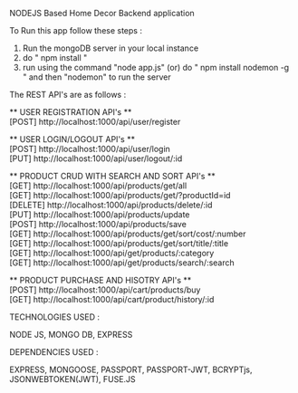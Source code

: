NODEJS Based Home Decor Backend application 

To Run this app follow these steps :
1) Run the mongoDB server in your local instance
2) do " npm install "
3) run using the command "node app.js"
          (or)
   do " npm install nodemon -g " and then "nodemon" to run the server

The REST API's are as follows : 

** USER REGISTRATION API's **                              
[POST] http://localhost:1000/api/user/register

** USER LOGIN/LOGOUT API's **                             
[POST] http://localhost:1000/api/user/login                               
[PUT] http://localhost:1000/api/user/logout/:id

** PRODUCT CRUD WITH SEARCH AND SORT API's **                                  
[GET] http://localhost:1000/api/products/get/all                                   
[GET] http://localhost:1000/api/products/get/?productId=id                 
[DELETE] http://localhost:1000/api/products/delete/:id                              
[PUT] http://localhost:1000/api/products/update                               
[POST] http://localhost:1000/api/products/save                           
[GET] http://localhost:1000/api/products/get/sort/cost/:number                            
[GET] http://localhost:1000/api/products/get/sort/title/:title                                    
[GET] http://localhost:1000/api/get/products/:category                                            
[GET] http://localhost:1000/api/get/products/search/:search                                                          

** PRODUCT PURCHASE AND HISOTRY API's **                                     
[POST] http://localhost:1000/api/cart/products/buy                               
[GET] http://localhost:1000/api/cart/product/history/:id                                  

TECHNOLOGIES USED : 

NODE JS, 
MONGO DB, 
EXPRESS

DEPENDENCIES USED :

EXPRESS, 
MONGOOSE, 
PASSPORT, 
PASSPORT-JWT, 
BCRYPTjs, 
JSONWEBTOKEN(JWT), 
FUSE.JS
